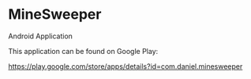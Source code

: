 # MineSweeper
Android Application

This application can be found on Google Play: 

https://play.google.com/store/apps/details?id=com.daniel.minesweeper

